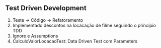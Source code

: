 ## Test Driven Development

1. Teste -> Código -> Refatoramento
2. Implementado descontos na locacação de filme seguindo o princípio TDD
3. Ignore e Assumptions
4. CalculoValorLocacaoTest: Data Driven Test com Parameters